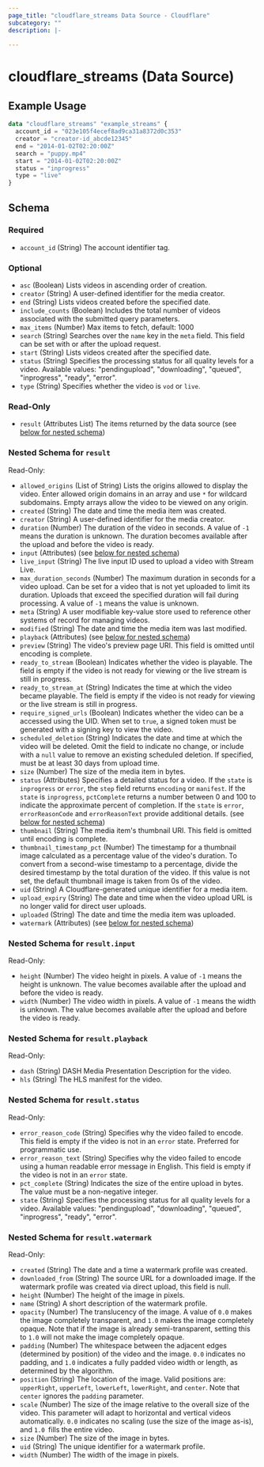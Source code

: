 ```yaml
---
page_title: "cloudflare_streams Data Source - Cloudflare"
subcategory: ""
description: |-
  
---
```


# cloudflare_streams (Data Source)



## Example Usage

```terraform
data "cloudflare_streams" "example_streams" {
  account_id = "023e105f4ecef8ad9ca31a8372d0c353"
  creator = "creator-id_abcde12345"
  end = "2014-01-02T02:20:00Z"
  search = "puppy.mp4"
  start = "2014-01-02T02:20:00Z"
  status = "inprogress"
  type = "live"
}
```

<!-- schema generated by tfplugindocs -->
## Schema

### Required

- `account_id` (String) The account identifier tag.

### Optional

- `asc` (Boolean) Lists videos in ascending order of creation.
- `creator` (String) A user-defined identifier for the media creator.
- `end` (String) Lists videos created before the specified date.
- `include_counts` (Boolean) Includes the total number of videos associated with the submitted query parameters.
- `max_items` (Number) Max items to fetch, default: 1000
- `search` (String) Searches over the `name` key in the `meta` field. This field can be set with or after the upload request.
- `start` (String) Lists videos created after the specified date.
- `status` (String) Specifies the processing status for all quality levels for a video.
Available values: "pendingupload", "downloading", "queued", "inprogress", "ready", "error".
- `type` (String) Specifies whether the video is `vod` or `live`.

### Read-Only

- `result` (Attributes List) The items returned by the data source (see [below for nested schema](#nestedatt--result))

<a id="nestedatt--result"></a>
### Nested Schema for `result`

Read-Only:

- `allowed_origins` (List of String) Lists the origins allowed to display the video. Enter allowed origin domains in an array and use `*` for wildcard subdomains. Empty arrays allow the video to be viewed on any origin.
- `created` (String) The date and time the media item was created.
- `creator` (String) A user-defined identifier for the media creator.
- `duration` (Number) The duration of the video in seconds. A value of `-1` means the duration is unknown. The duration becomes available after the upload and before the video is ready.
- `input` (Attributes) (see [below for nested schema](#nestedatt--result--input))
- `live_input` (String) The live input ID used to upload a video with Stream Live.
- `max_duration_seconds` (Number) The maximum duration in seconds for a video upload. Can be set for a video that is not yet uploaded to limit its duration. Uploads that exceed the specified duration will fail during processing. A value of `-1` means the value is unknown.
- `meta` (String) A user modifiable key-value store used to reference other systems of record for managing videos.
- `modified` (String) The date and time the media item was last modified.
- `playback` (Attributes) (see [below for nested schema](#nestedatt--result--playback))
- `preview` (String) The video's preview page URI. This field is omitted until encoding is complete.
- `ready_to_stream` (Boolean) Indicates whether the video is playable. The field is empty if the video is not ready for viewing or the live stream is still in progress.
- `ready_to_stream_at` (String) Indicates the time at which the video became playable. The field is empty if the video is not ready for viewing or the live stream is still in progress.
- `require_signed_urls` (Boolean) Indicates whether the video can be a accessed using the UID. When set to `true`, a signed token must be generated with a signing key to view the video.
- `scheduled_deletion` (String) Indicates the date and time at which the video will be deleted. Omit the field to indicate no change, or include with a `null` value to remove an existing scheduled deletion. If specified, must be at least 30 days from upload time.
- `size` (Number) The size of the media item in bytes.
- `status` (Attributes) Specifies a detailed status for a video. If the `state` is `inprogress` or `error`, the `step` field returns `encoding` or `manifest`. If the `state` is `inprogress`, `pctComplete` returns a number between 0 and 100 to indicate the approximate percent of completion. If the `state` is `error`, `errorReasonCode` and `errorReasonText` provide additional details. (see [below for nested schema](#nestedatt--result--status))
- `thumbnail` (String) The media item's thumbnail URI. This field is omitted until encoding is complete.
- `thumbnail_timestamp_pct` (Number) The timestamp for a thumbnail image calculated as a percentage value of the video's duration. To convert from a second-wise timestamp to a percentage, divide the desired timestamp by the total duration of the video.  If this value is not set, the default thumbnail image is taken from 0s of the video.
- `uid` (String) A Cloudflare-generated unique identifier for a media item.
- `upload_expiry` (String) The date and time when the video upload URL is no longer valid for direct user uploads.
- `uploaded` (String) The date and time the media item was uploaded.
- `watermark` (Attributes) (see [below for nested schema](#nestedatt--result--watermark))

<a id="nestedatt--result--input"></a>
### Nested Schema for `result.input`

Read-Only:

- `height` (Number) The video height in pixels. A value of `-1` means the height is unknown. The value becomes available after the upload and before the video is ready.
- `width` (Number) The video width in pixels. A value of `-1` means the width is unknown. The value becomes available after the upload and before the video is ready.


<a id="nestedatt--result--playback"></a>
### Nested Schema for `result.playback`

Read-Only:

- `dash` (String) DASH Media Presentation Description for the video.
- `hls` (String) The HLS manifest for the video.


<a id="nestedatt--result--status"></a>
### Nested Schema for `result.status`

Read-Only:

- `error_reason_code` (String) Specifies why the video failed to encode. This field is empty if the video is not in an `error` state. Preferred for programmatic use.
- `error_reason_text` (String) Specifies why the video failed to encode using a human readable error message in English. This field is empty if the video is not in an `error` state.
- `pct_complete` (String) Indicates the size of the entire upload in bytes. The value must be a non-negative integer.
- `state` (String) Specifies the processing status for all quality levels for a video.
Available values: "pendingupload", "downloading", "queued", "inprogress", "ready", "error".


<a id="nestedatt--result--watermark"></a>
### Nested Schema for `result.watermark`

Read-Only:

- `created` (String) The date and a time a watermark profile was created.
- `downloaded_from` (String) The source URL for a downloaded image. If the watermark profile was created via direct upload, this field is null.
- `height` (Number) The height of the image in pixels.
- `name` (String) A short description of the watermark profile.
- `opacity` (Number) The translucency of the image. A value of `0.0` makes the image completely transparent, and `1.0` makes the image completely opaque. Note that if the image is already semi-transparent, setting this to `1.0` will not make the image completely opaque.
- `padding` (Number) The whitespace between the adjacent edges (determined by position) of the video and the image. `0.0` indicates no padding, and `1.0` indicates a fully padded video width or length, as determined by the algorithm.
- `position` (String) The location of the image. Valid positions are: `upperRight`, `upperLeft`, `lowerLeft`, `lowerRight`, and `center`. Note that `center` ignores the `padding` parameter.
- `scale` (Number) The size of the image relative to the overall size of the video. This parameter will adapt to horizontal and vertical videos automatically. `0.0` indicates no scaling (use the size of the image as-is), and `1.0 `fills the entire video.
- `size` (Number) The size of the image in bytes.
- `uid` (String) The unique identifier for a watermark profile.
- `width` (Number) The width of the image in pixels.


